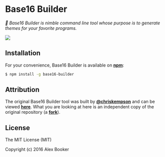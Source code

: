 # Base16 Builder

*:hammer: Base16 Builder is nimble command line tool whose purpose is to generate themes for your favorite programs.*

![](https://i.imgur.com/UL4nSKN.gif)

## Installation

For your convenience, Base16 Builder is available on [**npm**](https://www.npmjs.com/package/base16-builder):

```bash
$ npm install -g base16-builder
```

## Attribution

The original Base16 Builder tool was built by [**@chriskempson**](https://github.com/chriskempson) and can be viewed [**here**](https://github.com/chriskempson/base16-builder). What you are looking at here is an independent copy of the original repository (a [**fork**](https://www.quora.com/What-does-it-mean-to-fork-on-GitHub)).

## License

The MIT License (MIT)

Copyright (c) 2016 Alex Booker
